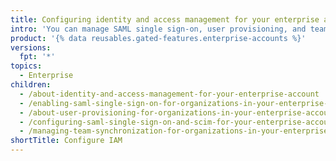 ```yaml
---
title: Configuring identity and access management for your enterprise account
intro: 'You can manage SAML single sign-on, user provisioning, and team synchronization for your enterprise.'
product: '{% data reusables.gated-features.enterprise-accounts %}'
versions:
  fpt: '*'
topics:
  - Enterprise
children:
  - /about-identity-and-access-management-for-your-enterprise-account
  - /enabling-saml-single-sign-on-for-organizations-in-your-enterprise-account
  - /about-user-provisioning-for-organizations-in-your-enterprise-account
  - /configuring-saml-single-sign-on-and-scim-for-your-enterprise-account-using-okta
  - /managing-team-synchronization-for-organizations-in-your-enterprise-account
shortTitle: Configure IAM
---
```


